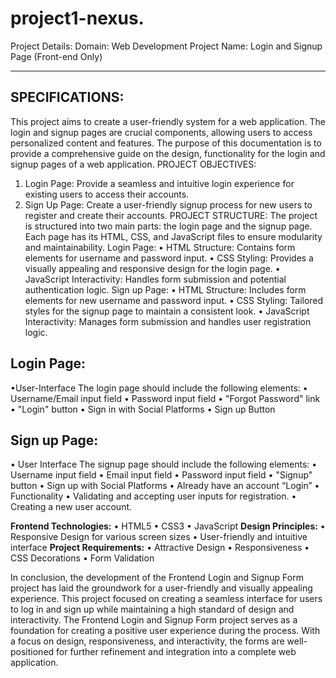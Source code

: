 # project1-nexus.
Project Details:
Domain: Web Development
Project Name: Login and Signup Page (Front-end Only)

-------------------------------------------------------------------------------------------------------------------------------------------
**SPECIFICATIONS:**
-------------------
This project aims to create a user-friendly  system for a web application. The login and signup pages are crucial components, allowing users to access personalized content and features. The purpose of this documentation is to provide a comprehensive guide on the design, functionality for the login and signup pages of a web application.
PROJECT OBJECTIVES:
1.	Login Page: Provide a seamless and intuitive login experience for existing users to access their accounts.
2.	Sign Up Page: Create a user-friendly signup process for new users to register and create their accounts.
PROJECT STRUCTURE:
The project is structured into two main parts: the login page and the signup page. Each page has its HTML, CSS, and JavaScript files to ensure modularity and maintainability.
Login Page:
    •	HTML Structure: Contains form elements for username and password input.
    •	CSS Styling: Provides a visually appealing and responsive design for the login page.
    •	JavaScript Interactivity: Handles form submission and potential authentication logic.
Sign up Page:
    •	HTML Structure: Includes form elements for new username and password input.
    •	CSS Styling: Tailored styles for the signup page to maintain a consistent look.
    •	JavaScript Interactivity: Manages form submission and handles user registration logic.
  	
**Login Page:**
----------------------
•User-Interface
	The login page should include the following elements:
        •	Username/Email input field
        •    Password input field
        •    "Forgot Password" link
        •    "Login" button
        •    Sign in with Social Platforms
        •    Sign up Button

**Sign up Page:**
-----------------------
•	User Interface
   The signup page should include the following elements:
        •	Username input field
        •	Email input field
        •	Password input field
        •	"Signup" button
        •	Sign up with Social Platforms
        •	Already have an account “Login”
•	Functionality
        •	Validating and accepting user inputs for registration.
        •	Creating a new user account.

**Frontend Technologies:**
      •	HTML5
      •	CSS3
      •	JavaScript
**Design Principles:**
      •	Responsive Design for various screen sizes
      •	User-friendly and intuitive interface
**Project Requirements:**
      •	Attractive Design
      •	Responsiveness
      •	CSS Decorations 
      •	Form Validation

In conclusion, the development of the Frontend Login and Signup Form project has laid the groundwork for a user-friendly and visually appealing experience. This project focused 
on creating a seamless interface for users to log in and sign up while maintaining a high standard of design and interactivity. The Frontend Login and Signup Form project serves as a 
foundation for creating a positive user experience during the process. With a focus on design, responsiveness, and interactivity, the forms are well-positioned for further refinement 
and integration into a complete web application.





